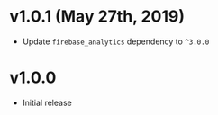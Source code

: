 # v1.0.1 (May 27th, 2019)

- Update `firebase_analytics` dependency to `^3.0.0`

# v1.0.0

- Initial release